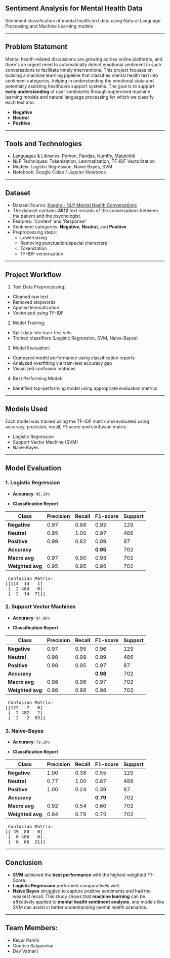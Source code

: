 ## Sentiment Analysis for Mental Health Data
Sentiment classification of mental health text data using Natural Language Processing and Machine Learning models

---

## Problem Statement
Mental health-related discussions are growing across online platforms, and there's an urgent need to automatically detect emotional sentiment in such conversations to facilitate timely interventions. This project focuses on building a machine learning pipeline that classifies mental health text into sentiment categories, helping in understanding the emotional state and potentially assisting healthcare support systems. The goal is to support **early understanding** of user sentiments through supervised machine learning models and natural language processing for which we classify each text into:
- **Negative**
- **Neutral**
- **Positive**
--- 

## Tools and Technologies
- Languages & Libraries: Python, Pandas, NumPy, Matplotlib
- NLP Techniques: Tokenization, Lemmatization, TF-IDF Vectorization
- Models: Logistic Regression, Naïve Bayes, SVM
- Notebook: Google Colab / Jupyter Notebook
---

## Dataset
- Dataset Source: [Kaggle - NLP Mental Health Conversations](https://www.kaggle.com/datasets/thedevastator/nlp-mental-health-conversations)
- The dataset contains **3512** text records of the conversations between the patient and the psychologist.
- Features: 'Context' and 'Response'
- Sentiment categories: **Negative**, **Neutral**, and **Positive**.
- Preprocessing steps:
  - Lowercasing
  - Removing punctuation/special characters
  - Tokenization
  - TF-IDF vectorization

---

## Project Workflow

1. Text Data Preprocessing:
- Cleaned raw text
- Removed stopwords
- Applied lemmatization
- Vectorized using TF-IDF
  
2. Model Training:
- Split data into train-test sets
- Trained classifiers (Logistic Regression, SVM, Naive-Bayes)
  
3. Model Evaluation:
- Compared model performance using classification reports
- Analyzed overfitting via train-test accuracy gap
- Visualized confusion matrices
  
4. Best Performing Model:
- Identified top-performing model using appropriate evaluation metrics

--- 
## Models Used
Each model was trained using the TF-IDF matrix and evaluated using accuracy, precision, recall, F1-score and confusion matrix.
- Logistic Regression
- Support Vector Machine (SVM)
- Naïve Bayes
---

## Model Evaluation

### 1. Logistic Regression
- **Accuracy**: `95.29%`
  
- **Classification Report**
  
| Class         | Precision | Recall | F1-score | Support |
|---------------|-----------|--------|----------|---------|
| **Negative**  | 0.97      | 0.88   | 0.92     | 129     |
| **Neutral**   | 0.95      | 1.00   | 0.97     | 486     |
| **Positive**  | 0.99      | 0.82   | 0.89     | 87      |
| **Accuracy**  |           |        | **0.95** | 702     |
| **Macro avg** | 0.97      | 0.90   | 0.93     | 702     |
| **Weighted avg** | 0.95   | 0.95   | 0.95     | 702     |

<pre> Confusion Matrix:
[[114  14   1]
 [  2 484   0]
 [  2  14  71]] </pre>


 ### 2. Support Vector Machines
- **Accuracy**: `97.86%`
  
- **Classification Report**
  
| Class           | Precision | Recall | F1-score | Support |
|-----------------|-----------|--------|----------|---------|
| **Negative**    | 0.97      | 0.95   | 0.96     | 129     |
| **Neutral**     | 0.98      | 0.99   | 0.99     | 486     |
| **Positive**    | 0.98      | 0.95   | 0.97     | 87      |
| **Accuracy**    |           |        | **0.98** | 702     |
| **Macro avg**   | 0.98      | 0.96   | 0.97     | 702     |
| **Weighted avg**| 0.98      | 0.98   | 0.98     | 702     |

<pre> Confusion Matrix:
[[122   7   0]
 [  2 482   2]
 [  2   2  83]] </pre>

 ### 3. Naive-Bayes
- **Accuracy**: `79.20%`
  
- **Classification Report**
  
| Class           | Precision | Recall | F1-score | Support |
|-----------------|-----------|--------|----------|---------|
| **Negative**    | 1.00      | 0.38   | 0.55     | 129     |
| **Neutral**     | 0.77      | 1.00   | 0.87     | 486     |
| **Positive**    | 1.00      | 0.24   | 0.39     | 87      |
| **Accuracy**    |           |        | **0.79** | 702     |
| **Macro avg**   | 0.92      | 0.54   | 0.60     | 702     |
| **Weighted avg**| 0.84      | 0.79   | 0.75     | 702     |

<pre> Confusion Matrix:
[[ 49  80   0]
 [  0 486   0]
 [  0  66  21]] </pre>

---
## Conclusion
- **SVM** achieved the **best performance** with the highest weighted F1-Score.
- **Logistic Regression** performed comparatively well.
- **Naïve Bayes** struggled to capture positive sentiments and had the weakest recall.
This study shows that **machine learning** can be effectively applied to **mental health sentiment analysis**, and models like SVM can assist in better understanding mental health scenarios.

--- 
## Team Members:
- Keyur Parkhi
- Gourish Salgaonkar
- Dev Vatnani
